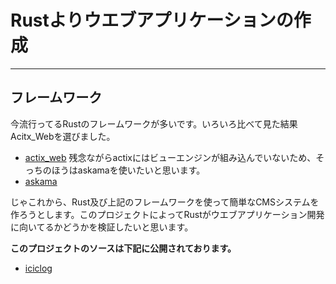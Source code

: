 # Rustよりウエブアプリケーションの作成

---
## フレームワーク
今流行ってるRustのフレームワークが多いです。いろいろ比べて見た結果Acitx_Webを選びました。
- [actix_web](https://actix.rs/)
残念ながらactixにはビューエンジンが組み込んでいないため、そっちのほうはaskamaを使いたいと思います。
- [askama](https://github.com/djc/askama)

じゃこれから、Rust及び上記のフレームワークを使って簡単なCMSシステムを作ろうとします。このプロジェクトによってRustがウエブアプリケーション開発
に向いてるかどうかを検証したいと思います。

**このプロジェクトのソースは下記に公開されております。**
- [iciclog](https://bitbucket.org/miocs-xyz/iciclog/src/main/)
